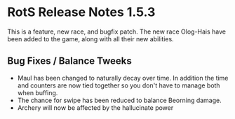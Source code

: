 # RotS Release Notes 1.5.3
This is a feature, new race, and bugfix patch. The new race Olog-Hais have been added to the game, along with all their new abilities.

## Bug Fixes / Balance Tweeks

* Maul has been changed to naturally decay over time. In addition the
  time and counters are now tied together so you don't have to manage
  both when buffing.
* The chance for swipe has been reduced to balance Beorning damage.
* Archery will now be affected by the hallucinate power

